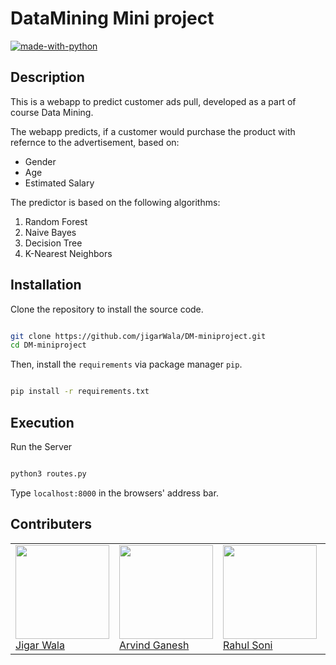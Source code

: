 # DataMining Mini project

[![made-with-python](https://img.shields.io/badge/Made%20with-Python-1f425f.svg)](https://www.python.org/)

## Description

This is a webapp to predict customer ads pull, developed as a part of course Data Mining.

The webapp predicts, if a customer would purchase the product with refernce to the advertisement, based on:

- Gender
- Age
- Estimated Salary

The predictor is based on the following algorithms:

1. Random Forest
2. Naive Bayes
3. Decision Tree
4. K-Nearest Neighbors

## Installation

Clone the repository to install the source code.

```sh

git clone https://github.com/jigarWala/DM-miniproject.git
cd DM-miniproject

```

Then, install the `requirements` via package manager `pip`.

```sh

pip install -r requirements.txt

```

## Execution

Run the Server

```bash

python3 routes.py

```

Type `localhost:8000` in the browsers' address bar.

## Contributers

<table>
    <td>
        <a href="https://github.com/jigarWala">
            <img src="https://github.com/jigarWala.png" height=150px width=150px><br>
            Jigar Wala
        </a>
    </td>
    <td>
        <a href="https://github.com/ganya7">
            <img src="https://github.com/ganya7.png" height=150px width=150px><br>
            Arvind Ganesh
        </a>
    </td>
    <td>
        <a href="https://github.com/raoniz">
            <img src="https://github.com/er-raoniz.png" height=150px width=150px><br>
            Rahul Soni
        </a>
    </td>
    <td>
        <a href="https://github.com/pandeod">
            <img src="https://github.com/pandeod.png" height=150px width=150px><br>
            Onkar Pande
        </a>
    </td>
</table>
